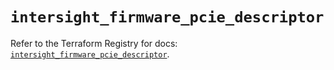 # `intersight_firmware_pcie_descriptor`

Refer to the Terraform Registry for docs: [`intersight_firmware_pcie_descriptor`](https://registry.terraform.io/providers/ciscodevnet/intersight/1.0.71/docs/resources/firmware_pcie_descriptor).

